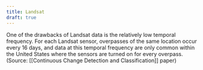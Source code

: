 ```yaml
---
title: Landsat
draft: true
---
```


One of the drawbacks of Landsat data is the relatively low temporal frequency. For each Landsat sensor, overpasses of the same location occur every 16 days, and data at this temporal frequency are only common within the United States where the sensors are turned on for every overpass. (Source: [[Continuous Change Detection and Classification]] paper)

